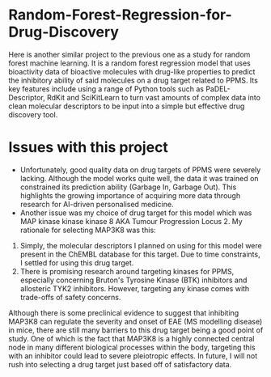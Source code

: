 # Random-Forest-Regression-for-Drug-Discovery
Here is another similar project to the previous one as a study for random forest machine learning. It is a random forest regression model that uses bioactivity data of bioactive molecules with drug-like properties to predict the inhibitory ability of said molecules on a drug target related to PPMS. 
Its key features include using a range of Python tools such as PaDEL-Descriptor, RdKit and SciKitLearn to turn vast amounts of complex data into clean molecular descriptors to be input into a simple but effective drug discovery tool.
# Issues with this project
- Unfortunately, good quality data on drug targets of PPMS were severely lacking. Although the model works quite well, the data it was trained on constrained its prediction ability (Garbage In, Garbage Out). This highlights the growing importance of acquiring more data through research for AI-driven personalised medicine.
- Another issue was my choice of drug target for this model which was MAP kinase kinase kinase 8 AKA Tumour Progression Locus 2. My rationale for selecting MAP3K8 was this:
1. Simply, the molecular descriptors I planned on using for this model were present in the ChEMBL database for this target. Due to time constraints, I settled for using this drug target.
2. There is promising research around targeting kinases for PPMS, especially concerning Bruton's Tyrosine Kinase (BTK) inhibitors and allosteric TYK2 inhibitors. However, targeting any kinase comes with trade-offs of safety concerns. 

Although there is some preclinical evidence to suggest that inhibiting MAP3K8 can regulate the severity and onset of EAE (MS modelling disease) in mice, there are still many barriers to this drug target being a good point of study. One of which is the fact that MAP3K8 is a highly connected central node in many different biological processes within the body, targeting this with an inhibitor could lead to severe pleiotropic effects. In future, I will not rush into selecting a drug target just based off of satisfactory data. 
